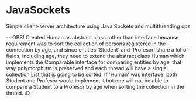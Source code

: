 # JavaSockets
Simple client-server architecture using Java Sockets and multithreading ops

-- OBS! Created Human as abstract class rather than interface because requirement was to sort the collection of persons registered in the connection by age, and since entities 'Student' and 'Profesor' share a lot of fields, including age, they need to extend the abstract class Human which implements the Comparable<T> interface for comparing entities by age, that way polymorphism is preserved and each thread will have a single collection List<Human> that is going to be sorted. If 'Human' was interface, both Student and Profesor would implement it but one will not be able to compare a Student to a Profesor by age when sorting the collection in the thread. :D
